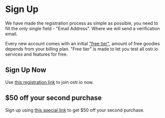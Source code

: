 # Sign Up

We have made the registration process as simple as possible, you need to fill the only single field - "Email Address". Where we will send a verification email.

Every new account comes with an initial ["free tier"](https://ostr.io/info/pricing), amount of free goodies depends from your billing plan. "Free tier" is made to let you test all ostr.io services and features for free.

## Sign Up Now

Use [this registration link](https://ostr.io/signup) to join ostr.io now.

## $50 off your second purchase

Sign up using [this special link](https://ostr.io/signup/gCZWjiBScePWrnnDr) to get $50 off your second purchase.

